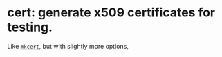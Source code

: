 # cert: generate x509 certificates for testing.

Like [`mkcert`](mkcert.dev), but with slightly more options, 